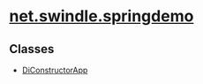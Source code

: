 # [net.swindle.springdemo](../../../net/swindle/springdemo/package-summary.md)

## Classes

  - [DiConstructorApp](DiConstructorApp.md "class in net.swindle.springdemo")
